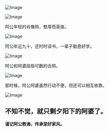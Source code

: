 ![Image](https://github.com/user-attachments/assets/317c5d81-ba27-4938-bc05-5a5711d0418f)

![Image](https://github.com/user-attachments/assets/6f960e5a-2a2c-4d65-9757-c519f886c364)

阿公年轻的肖像照，憨厚而英俊。



![Image](https://github.com/user-attachments/assets/2c8c1b49-24d2-4d40-8b89-0a77d5914a4b)

阿公年近九十，还时时读书，一辈子勤恳好学。

![Image](https://github.com/user-attachments/assets/78d048dc-7d61-4ab6-9e68-c067bbc1f7fc)

阿公和阿婆屈指可数的合照。

![Image](https://github.com/user-attachments/assets/6e55976b-1789-4cbf-bcbc-531b9fb2b8dc)

那时候，阿公阿婆虽然行动不便，但还可以相互依靠。

![Image](https://github.com/user-attachments/assets/2e007427-2054-49dc-a82b-2fefbfe0eac6)

不知不觉，就只剩夕阳下的阿婆了。
---

**谨记阿公教诲，传承梁好家风。**